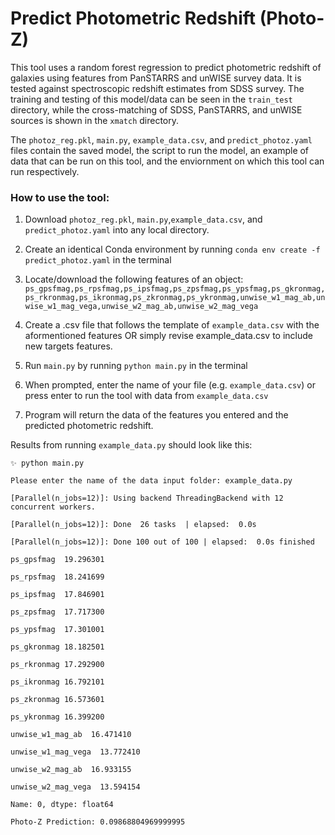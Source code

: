 
# Predict Photometric Redshift (Photo-Z) 

This tool uses a random forest regression to predict photometric redshift of galaxies using features from PanSTARRS and unWISE survey data. It is tested against spectroscopic redshift estimates from SDSS survey. The training and testing of this model/data can be seen in the `train_test` directory, while the cross-matching of SDSS, PanSTARRS, and unWISE sources is shown in the `xmatch` directory. 

The `photoz_reg.pkl`, `main.py`, `example_data.csv`, and `predict_photoz.yaml` files contain the saved model, the script to run the model, an example of data that can be run on this tool, and the enviornment on which this tool can run respectively. 


### How to use the tool:

1. Download `photoz_reg.pkl`, `main.py`,`example_data.csv`, and `predict_photoz.yaml` into any local directory.

2. Create an identical Conda environment by running `conda env create -f predict_photoz.yaml` in the terminal

3. Locate/download the following features of an object: `ps_gpsfmag,ps_rpsfmag,ps_ipsfmag,ps_zpsfmag,ps_ypsfmag,ps_gkronmag,ps_rkronmag,ps_ikronmag,ps_zkronmag,ps_ykronmag,unwise_w1_mag_ab,unwise_w1_mag_vega,unwise_w2_mag_ab,unwise_w2_mag_vega`

4. Create a .csv file that follows the template of `example_data.csv` with the aformentioned features OR simply revise example_data.csv to include new targets features.

5. Run `main.py` by running `python main.py` in the terminal

6. When prompted, enter the name of your file (e.g. `example_data.csv`) or press enter to run the tool with data from `example_data.csv`

7. Program will return the data of the features you entered and the predicted photometric redshift. 
   
Results from running `example_data.py` should look like this:



    ✨ python main.py
    
    Please enter the name of the data input folder: example_data.py
    
    [Parallel(n_jobs=12)]: Using backend ThreadingBackend with 12 concurrent workers.
    
    [Parallel(n_jobs=12)]: Done  26 tasks  | elapsed:  0.0s
    
    [Parallel(n_jobs=12)]: Done 100 out of 100 | elapsed:  0.0s finished
    
    ps_gpsfmag  19.296301
    
    ps_rpsfmag  18.241699
    
    ps_ipsfmag  17.846901
    
    ps_zpsfmag  17.717300
    
    ps_ypsfmag  17.301001
    
    ps_gkronmag 18.182501
    
    ps_rkronmag 17.292900
    
    ps_ikronmag 16.792101
    
    ps_zkronmag 16.573601
    
    ps_ykronmag 16.399200
    
    unwise_w1_mag_ab  16.471410
    
    unwise_w1_mag_vega  13.772410
    
    unwise_w2_mag_ab  16.933155
    
    unwise_w2_mag_vega  13.594154
    
    Name: 0, dtype: float64
    
    Photo-Z Prediction: 0.09868804969999995
